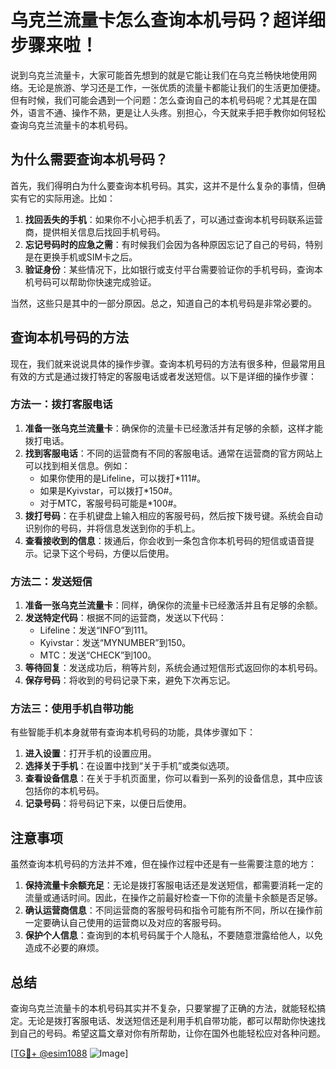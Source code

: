 # 乌克兰流量卡怎么查询本机号码？超详细步骤来啦！

说到乌克兰流量卡，大家可能首先想到的就是它能让我们在乌克兰畅快地使用网络。无论是旅游、学习还是工作，一张优质的流量卡都能让我们的生活更加便捷。但有时候，我们可能会遇到一个问题：怎么查询自己的本机号码呢？尤其是在国外，语言不通、操作不熟，更是让人头疼。别担心，今天就来手把手教你如何轻松查询乌克兰流量卡的本机号码。

## 为什么需要查询本机号码？

首先，我们得明白为什么要查询本机号码。其实，这并不是什么复杂的事情，但确实有它的实际用途。比如：

1. **找回丢失的手机**：如果你不小心把手机丢了，可以通过查询本机号码联系运营商，提供相关信息后找回手机号码。
2. **忘记号码时的应急之需**：有时候我们会因为各种原因忘记了自己的号码，特别是在更换手机或SIM卡之后。
3. **验证身份**：某些情况下，比如银行或支付平台需要验证你的手机号码，查询本机号码可以帮助你快速完成验证。

当然，这些只是其中的一部分原因。总之，知道自己的本机号码是非常必要的。

## 查询本机号码的方法

现在，我们就来说说具体的操作步骤。查询本机号码的方法有很多种，但最常用且有效的方式是通过拨打特定的客服电话或者发送短信。以下是详细的操作步骤：

### 方法一：拨打客服电话

1. **准备一张乌克兰流量卡**：确保你的流量卡已经激活并有足够的余额，这样才能拨打电话。
2. **找到客服电话**：不同的运营商有不同的客服电话。通常在运营商的官方网站上可以找到相关信息。例如：
   - 如果你使用的是Lifeline，可以拨打*111#。
   - 如果是Kyivstar，可以拨打*150#。
   - 对于MTC，客服号码可能是*100#。
3. **拨打号码**：在手机键盘上输入相应的客服号码，然后按下拨号键。系统会自动识别你的号码，并将信息发送到你的手机上。
4. **查看接收到的信息**：拨通后，你会收到一条包含你本机号码的短信或语音提示。记录下这个号码，方便以后使用。

### 方法二：发送短信

1. **准备一张乌克兰流量卡**：同样，确保你的流量卡已经激活并且有足够的余额。
2. **发送特定代码**：根据不同的运营商，发送以下代码：
   - Lifeline：发送“INFO”到111。
   - Kyivstar：发送“MYNUMBER”到150。
   - MTC：发送“CHECK”到100。
3. **等待回复**：发送成功后，稍等片刻，系统会通过短信形式返回你的本机号码。
4. **保存号码**：将收到的号码记录下来，避免下次再忘记。

### 方法三：使用手机自带功能

有些智能手机本身就带有查询本机号码的功能，具体步骤如下：

1. **进入设置**：打开手机的设置应用。
2. **选择关于手机**：在设置中找到“关于手机”或类似选项。
3. **查看设备信息**：在关于手机页面里，你可以看到一系列的设备信息，其中应该包括你的本机号码。
4. **记录号码**：将号码记下来，以便日后使用。

## 注意事项

虽然查询本机号码的方法并不难，但在操作过程中还是有一些需要注意的地方：

1. **保持流量卡余额充足**：无论是拨打客服电话还是发送短信，都需要消耗一定的流量或通话时间。因此，在操作之前最好检查一下你的流量卡余额是否足够。
2. **确认运营商信息**：不同运营商的客服号码和指令可能有所不同，所以在操作前一定要确认自己使用的运营商以及对应的客服号码。
3. **保护个人信息**：查询到的本机号码属于个人隐私，不要随意泄露给他人，以免造成不必要的麻烦。

## 总结

查询乌克兰流量卡的本机号码其实并不复杂，只要掌握了正确的方法，就能轻松搞定。无论是拨打客服电话、发送短信还是利用手机自带功能，都可以帮助你快速找到自己的号码。希望这篇文章对你有所帮助，让你在国外也能轻松应对各种问题。

[[TG💪+ @esim1088](https://t.me/s/esim1088) ![Image](https://i.postimg.cc/4NQfJmqS/Snipaste-2025-05-13-00-14-12.png)]